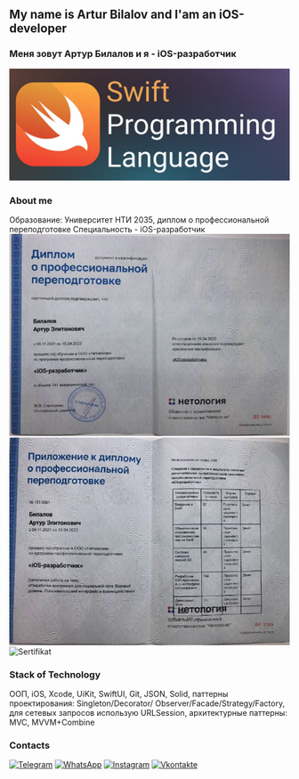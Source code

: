 ## My name is Artur Bilalov and I'am an iOS-developer
### Меня зовут Артур Билалов и я - iOS-разработчик  

![Header](https://github.com/ArturBilalov/ArturBilalov/blob/main/assets/logo.jpeg) 

### About me
Образование: Университет НТИ 2035, диплом о профессиональной переподготовке
Специальность - iOS-разработчик
![Diplom1](https://github.com/ArturBilalov/ArturBilalov/blob/main/assets/diplom1.jpeg)
![Diplom2](https://github.com/ArturBilalov/ArturBilalov/blob/main/assets/diplom2.jpeg)
![Sertifikat](https://github.com/ArturBilalov/ArturBilalov/blob/main/assets/sertifikat2.png)


### Stack of Technology
ООП,
iOS,
Xcode,
UiKit,
SwiftUI,
Git,
JSON,
Solid,
паттерны проектирования: Singleton/Decorator/ Observer/Facade/Strategy/Factory,
для сетевых запросов использую URLSession,
архитектурные паттерны: MVC, MVVM+Combine


### Contacts
[![Telegram](https://img.shields.io/badge/-Telegram-000000??style=for-the-badge&logo=telegram)](https://t.me/artur_bilalov)
[![WhatsApp](https://img.shields.io/badge/-WhatsApp-000000??style=for-the-badge&logo=WhatsApp)](https://wa.me/79127699059)
[![Instagram](https://img.shields.io/badge/-Instagram-000000??style=for-the-badge&logo=instagram)](https://www.instagram.com/arthurbilalov)
[![Vkontakte](https://img.shields.io/badge/-Vkontakte-000000??style=for-the-badge&logo=VK)](https://vk.com/id_otto)


